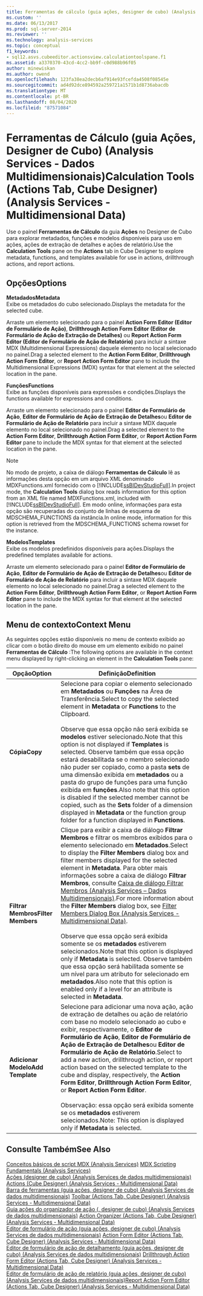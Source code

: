 ```yaml
---
title: Ferramentas de cálculo (guia ações, designer de cubo) (Analysis Services-dados multidimensionais) | Microsoft Docs
ms.custom: ''
ms.date: 06/13/2017
ms.prod: sql-server-2014
ms.reviewer: ''
ms.technology: analysis-services
ms.topic: conceptual
f1_keywords:
- sql12.asvs.cubeeditor.actionsview.calculationtoolspane.f1
ms.assetid: a3370370-43cd-4cc2-bb9f-c0d988b96f05
author: minewiskan
ms.author: owend
ms.openlocfilehash: 123fa38ea2decb6af914e93fcefda4508f08545e
ms.sourcegitcommit: ad4d92dce894592a259721a1571b1d8736abacdb
ms.translationtype: MT
ms.contentlocale: pt-BR
ms.lasthandoff: 08/04/2020
ms.locfileid: "87571084"
---
```

# <a name="calculation-tools-actions-tab-cube-designer-analysis-services---multidimensional-data"></a><span data-ttu-id="03f49-102">Ferramentas de Cálculo (guia Ações, Designer de Cubo) (Analysis Services - Dados Multidimensionais)</span><span class="sxs-lookup"><span data-stu-id="03f49-102">Calculation Tools (Actions Tab, Cube Designer) (Analysis Services - Multidimensional Data)</span></span>
  <span data-ttu-id="03f49-103">Use o painel **Ferramentas de Cálculo** da guia **Ações** no Designer de Cubo para explorar metadados, funções e modelos disponíveis para uso em ações, ações de extração de detalhes e ações de relatório.</span><span class="sxs-lookup"><span data-stu-id="03f49-103">Use the **Calculation Tools** pane on the **Actions** tab in Cube Designer to explore metadata, functions, and templates available for use in actions, drillthrough actions, and report actions.</span></span>  
  
## <a name="options"></a><span data-ttu-id="03f49-104">Opções</span><span class="sxs-lookup"><span data-stu-id="03f49-104">Options</span></span>  
 <span data-ttu-id="03f49-105">**Metadados**</span><span class="sxs-lookup"><span data-stu-id="03f49-105">**Metadata**</span></span>  
 <span data-ttu-id="03f49-106">Exibe os metadados do cubo selecionado.</span><span class="sxs-lookup"><span data-stu-id="03f49-106">Displays the metadata for the selected cube.</span></span>  
  
 <span data-ttu-id="03f49-107">Arraste um elemento selecionado para o painel **Action Form Editor (Editor de Formulário de Ação)**, **Drillthrough Action Form Editor (Editor de Formulário de Ação de Extração de Detalhes)** ou **Report Action Form Editor (Editor de Formulário de Ação de Relatório)** para incluir a sintaxe MDX (Multidimensional Expressions) daquele elemento no local selecionado no painel.</span><span class="sxs-lookup"><span data-stu-id="03f49-107">Drag a selected element to the **Action Form Editor**, **Drillthrough Action Form Editor**, or **Report Action Form Editor** pane to include the Multidimensional Expressions (MDX) syntax for that element at the selected location in the pane.</span></span>  
  
 <span data-ttu-id="03f49-108">**Funções**</span><span class="sxs-lookup"><span data-stu-id="03f49-108">**Functions**</span></span>  
 <span data-ttu-id="03f49-109">Exibe as funções disponíveis para expressões e condições.</span><span class="sxs-lookup"><span data-stu-id="03f49-109">Displays the functions available for expressions and conditions.</span></span>  
  
 <span data-ttu-id="03f49-110">Arraste um elemento selecionado para o painel **Editor de Formulário de Ação**, **Editor de Formulário de Ação de Extração de Detalhes**ou **Editor de Formulário de Ação de Relatório** para incluir a sintaxe MDX daquele elemento no local selecionado no painel.</span><span class="sxs-lookup"><span data-stu-id="03f49-110">Drag a selected element to the **Action Form Editor**, **Drillthrough Action Form Editor**, or **Report Action Form Editor** pane to include the MDX syntax for that element at the selected location in the pane.</span></span>  
  
> [!NOTE]  
>  <span data-ttu-id="03f49-111">No modo de projeto, a caixa de diálogo **Ferramentas de Cálculo** lê as informações desta opção em um arquivo XML denominado MDXFunctions.xml fornecido com o [!INCLUDE[ssBIDevStudioFull](../includes/ssbidevstudiofull-md.md)].</span><span class="sxs-lookup"><span data-stu-id="03f49-111">In project mode, the **Calculation Tools** dialog box reads information for this option from an XML file named MDXFunctions.xml, included with [!INCLUDE[ssBIDevStudioFull](../includes/ssbidevstudiofull-md.md)].</span></span> <span data-ttu-id="03f49-112">Em modo online, informações para esta opção são recuperadas do conjunto de linhas de esquema de MDSCHEMA_FUNCTIONS da instância.</span><span class="sxs-lookup"><span data-stu-id="03f49-112">In online mode, information for this option is retrieved from the MDSCHEMA_FUNCTIONS schema rowset for the instance.</span></span>  
  
 <span data-ttu-id="03f49-113">**Modelos**</span><span class="sxs-lookup"><span data-stu-id="03f49-113">**Templates**</span></span>  
 <span data-ttu-id="03f49-114">Exibe os modelos predefinidos disponíveis para ações.</span><span class="sxs-lookup"><span data-stu-id="03f49-114">Displays the predefined templates available for actions.</span></span>  
  
 <span data-ttu-id="03f49-115">Arraste um elemento selecionado para o painel **Editor de Formulário de Ação**, **Editor de Formulário de Ação de Extração de Detalhes**ou **Editor de Formulário de Ação de Relatório** para incluir a sintaxe MDX daquele elemento no local selecionado no painel.</span><span class="sxs-lookup"><span data-stu-id="03f49-115">Drag a selected element to the **Action Form Editor**, **Drillthrough Action Form Editor**, or **Report Action Form Editor** pane to include the MDX syntax for that element at the selected location in the pane.</span></span>  
  
## <a name="context-menu"></a><span data-ttu-id="03f49-116">Menu de contexto</span><span class="sxs-lookup"><span data-stu-id="03f49-116">Context Menu</span></span>  
 <span data-ttu-id="03f49-117">As seguintes opções estão disponíveis no menu de contexto exibido ao clicar com o botão direito do mouse em um elemento exibido no painel **Ferramentas de Cálculo** :</span><span class="sxs-lookup"><span data-stu-id="03f49-117">The following options are available in the context menu displayed by right-clicking an element in the **Calculation Tools** pane:</span></span>  
  
|<span data-ttu-id="03f49-118">Opção</span><span class="sxs-lookup"><span data-stu-id="03f49-118">Option</span></span>|<span data-ttu-id="03f49-119">Definição</span><span class="sxs-lookup"><span data-stu-id="03f49-119">Definition</span></span>|  
|------------|----------------|  
|<span data-ttu-id="03f49-120">**Cópia**</span><span class="sxs-lookup"><span data-stu-id="03f49-120">**Copy**</span></span>|<span data-ttu-id="03f49-121">Selecione para copiar o elemento selecionado em **Metadados** ou **Funções** na Área de Transferência.</span><span class="sxs-lookup"><span data-stu-id="03f49-121">Select to copy the selected element in **Metadata** or **Functions** to the Clipboard.</span></span><br /><br /> <span data-ttu-id="03f49-122">Observe que essa opção não será exibida se **modelos** estiver selecionado.</span><span class="sxs-lookup"><span data-stu-id="03f49-122">Note that this option is not displayed if **Templates** is selected.</span></span> <span data-ttu-id="03f49-123">Observe também que essa opção estará desabilitada se o membro selecionado não puder ser copiado, como a pasta **sets** de uma dimensão exibida em **metadados** ou a pasta do grupo de funções para uma função exibida em **funções**.</span><span class="sxs-lookup"><span data-stu-id="03f49-123">Also note that this option is disabled if the selected member cannot be copied, such as the **Sets** folder of a dimension displayed in **Metadata** or the function group folder for a function displayed in **Functions**.</span></span>|  
|<span data-ttu-id="03f49-124">**Filtrar Membros**</span><span class="sxs-lookup"><span data-stu-id="03f49-124">**Filter Members**</span></span>|<span data-ttu-id="03f49-125">Clique para exibir a caixa de diálogo **Filtrar Membros** e filtrar os membros exibidos para o elemento selecionado em **Metadados**.</span><span class="sxs-lookup"><span data-stu-id="03f49-125">Select to display the **Filter Members** dialog box and filter members displayed for the selected element in **Metadata**.</span></span> <span data-ttu-id="03f49-126">Para obter mais informações sobre a caixa de diálogo **Filtrar Membros**, consulte [Caixa de diálogo Filtrar Membros &#40;Analysis Services – Dados Multidimensionais&#41;](filter-members-dialog-box-analysis-services-multidimensional-data.md).</span><span class="sxs-lookup"><span data-stu-id="03f49-126">For more information about the **Filter Members** dialog box, see [Filter Members Dialog Box &#40;Analysis Services - Multidimensional Data&#41;](filter-members-dialog-box-analysis-services-multidimensional-data.md).</span></span><br /><br /> <span data-ttu-id="03f49-127">Observe que essa opção será exibida somente se os **metadados** estiverem selecionados.</span><span class="sxs-lookup"><span data-stu-id="03f49-127">Note that this option is displayed only if **Metadata** is selected.</span></span> <span data-ttu-id="03f49-128">Observe também que essa opção será habilitada somente se um nível para um atributo for selecionado em **metadados**.</span><span class="sxs-lookup"><span data-stu-id="03f49-128">Also note that this option is enabled only if a level for an attribute is selected in **Metadata**.</span></span>|  
|<span data-ttu-id="03f49-129">**Adicionar Modelo**</span><span class="sxs-lookup"><span data-stu-id="03f49-129">**Add Template**</span></span>|<span data-ttu-id="03f49-130">Selecione para adicionar uma nova ação, ação de extração de detalhes ou ação de relatório com base no modelo selecionado ao cubo e exibir, respectivamente, o **Editor de Formulário de Ação**, **Editor de Formulário de Ação de Extração de Detalhes**ou **Editor de Formulário de Ação de Relatório**.</span><span class="sxs-lookup"><span data-stu-id="03f49-130">Select to add a new action, drillthrough action, or report action based on the selected template to the cube and display, respectively, the **Action Form Editor**, **Drillthrough Action Form Editor**, or **Report Action Form Editor**.</span></span><br /><br /> <span data-ttu-id="03f49-131">Observação: essa opção será exibida somente se os **metadados** estiverem selecionados.</span><span class="sxs-lookup"><span data-stu-id="03f49-131">Note: This option is displayed only if **Metadata** is selected.</span></span>|  
  
## <a name="see-also"></a><span data-ttu-id="03f49-132">Consulte Também</span><span class="sxs-lookup"><span data-stu-id="03f49-132">See Also</span></span>  
 <span data-ttu-id="03f49-133">[Conceitos básicos de script MDX &#40;Analysis Services&#41;](multidimensional-models/mdx/mdx-scripting-fundamentals-analysis-services.md) </span><span class="sxs-lookup"><span data-stu-id="03f49-133">[MDX Scripting Fundamentals &#40;Analysis Services&#41;](multidimensional-models/mdx/mdx-scripting-fundamentals-analysis-services.md) </span></span>  
 <span data-ttu-id="03f49-134">[Ações &#40;designer de cubo&#41; &#40;Analysis Services de dados multidimensionais&#41;](actions-cube-designer-analysis-services-multidimensional-data.md) </span><span class="sxs-lookup"><span data-stu-id="03f49-134">[Actions &#40;Cube Designer&#41; &#40;Analysis Services - Multidimensional Data&#41;](actions-cube-designer-analysis-services-multidimensional-data.md) </span></span>  
 <span data-ttu-id="03f49-135">[Barra de ferramentas &#40;guia ações, designer de cubo&#41; &#40;Analysis Services de dados multidimensionais&#41;](toolbar-actions-tab-cube-designer-analysis-services-multidimensional-data.md) </span><span class="sxs-lookup"><span data-stu-id="03f49-135">[Toolbar &#40;Actions Tab, Cube Designer&#41; &#40;Analysis Services - Multidimensional Data&#41;](toolbar-actions-tab-cube-designer-analysis-services-multidimensional-data.md) </span></span>  
 <span data-ttu-id="03f49-136">[Guia ações do organizador de ação &#40;, designer de cubo&#41; &#40;Analysis Services de dados multidimensionais&#41;](action-organizer-cube-designer-analysis-services-multidimensional-data.md) </span><span class="sxs-lookup"><span data-stu-id="03f49-136">[Action Organizer &#40;Actions Tab, Cube Designer&#41; &#40;Analysis Services - Multidimensional Data&#41;](action-organizer-cube-designer-analysis-services-multidimensional-data.md) </span></span>  
 <span data-ttu-id="03f49-137">[Editor de formulário de ação &#40;guia ações, designer de cubo&#41; &#40;Analysis Services de dados multidimensionais&#41;](action-form-editor-cube-designer-analysis-services-multidimensional-data.md) </span><span class="sxs-lookup"><span data-stu-id="03f49-137">[Action Form Editor &#40;Actions Tab, Cube Designer&#41; &#40;Analysis Services - Multidimensional Data&#41;](action-form-editor-cube-designer-analysis-services-multidimensional-data.md) </span></span>  
 <span data-ttu-id="03f49-138">[Editor de formulário de ação de detalhamento &#40;guia ações, designer de cubo&#41; &#40;Analysis Services de dados multidimensionais&#41;](drillthrough-action-form-editor-cube-designer-analysis-services-multidimensional-data.md) </span><span class="sxs-lookup"><span data-stu-id="03f49-138">[Drillthrough Action Form Editor &#40;Actions Tab, Cube Designer&#41; &#40;Analysis Services - Multidimensional Data&#41;](drillthrough-action-form-editor-cube-designer-analysis-services-multidimensional-data.md) </span></span>  
 [<span data-ttu-id="03f49-139">Editor de formulário de ação de relatório &#40;guia ações, designer de cubo&#41; &#40;Analysis Services de dados multidimensionais&#41;</span><span class="sxs-lookup"><span data-stu-id="03f49-139">Report Action Form Editor &#40;Actions Tab, Cube Designer&#41; &#40;Analysis Services - Multidimensional Data&#41;</span></span>](report-action-form-editor-cube-designer-analysis-services-multidimensional-data.md)  
  
  
